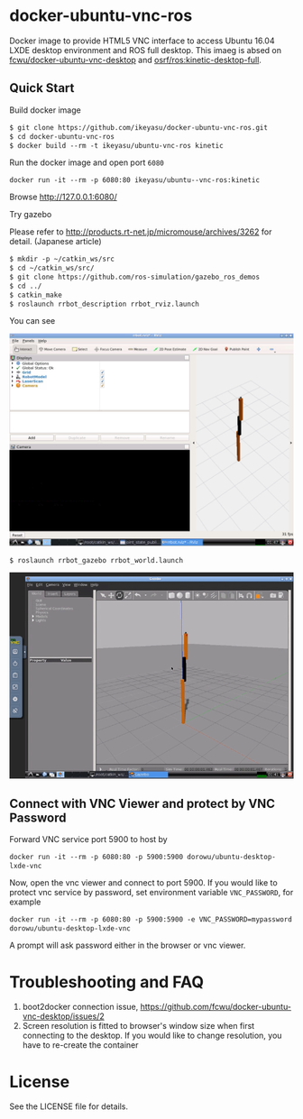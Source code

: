docker-ubuntu-vnc-ros
=====================

<!--
[![Docker Pulls](https://img.shields.io/docker/pulls/dorowu/ubuntu-desktop-lxde-vnc.svg)](https://hub.docker.com/r/dorowu/ubuntu-desktop-lxde-vnc/)
[![Docker Stars](https://img.shields.io/docker/stars/dorowu/ubuntu-desktop-lxde-vnc.svg)](https://hub.docker.com/r/dorowu/ubuntu-desktop-lxde-vnc/)
-->

Docker image to provide HTML5 VNC interface to access Ubuntu 16.04 LXDE desktop environment and ROS full desktop.
This imaeg is absed on [fcwu/docker-ubuntu-vnc-desktop](https://github.com/fcwu/docker-ubuntu-vnc-desktop) and
[osrf/ros:kinetic-desktop-full](https://hub.docker.com/r/osrf/ros).

Quick Start
-------------------------

Build docker image

```
$ git clone https://github.com/ikeyasu/docker-ubuntu-vnc-ros.git
$ cd docker-ubuntu-vnc-ros
$ docker build --rm -t ikeyasu/ubuntu-vnc-ros kinetic
```

Run the docker image and open port `6080`

```
docker run -it --rm -p 6080:80 ikeyasu/ubuntu--vnc-ros:kinetic
```

Browse http://127.0.0.1:6080/

Try gazebo

Please refer to http://products.rt-net.jp/micromouse/archives/3262 for detail. (Japanese article)

```
$ mkdir -p ~/catkin_ws/src
$ cd ~/catkin_ws/src/
$ git clone https://github.com/ros-simulation/gazebo_ros_demos
$ cd ../
$ catkin_make
$ roslaunch rrbot_description rrbot_rviz.launch
```

You can see

<img src="screenshots/rviz.png" width=700/>

```
$ roslaunch rrbot_gazebo rrbot_world.launch
```

<img src="screenshots/gazebo.gif" width=700/>

Connect with VNC Viewer and protect by VNC Password
------------------

Forward VNC service port 5900 to host by

```
docker run -it --rm -p 6080:80 -p 5900:5900 dorowu/ubuntu-desktop-lxde-vnc
```

Now, open the vnc viewer and connect to port 5900. If you would like to protect vnc service by password, set environment variable `VNC_PASSWORD`, for example

```
docker run -it --rm -p 6080:80 -p 5900:5900 -e VNC_PASSWORD=mypassword dorowu/ubuntu-desktop-lxde-vnc
```

A prompt will ask password either in the browser or vnc viewer.


Troubleshooting and FAQ
==================

1. boot2docker connection issue, https://github.com/fcwu/docker-ubuntu-vnc-desktop/issues/2
2. Screen resolution is fitted to browser's window size when first connecting to the desktop. If you would like to change resolution, you have to re-create the container


License
==================

See the LICENSE file for details.
